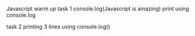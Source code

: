 Javascript warm up task 1
console.log(Javascript is amazing)
print using console.log

task 2
printing 3 lines using console.log()
